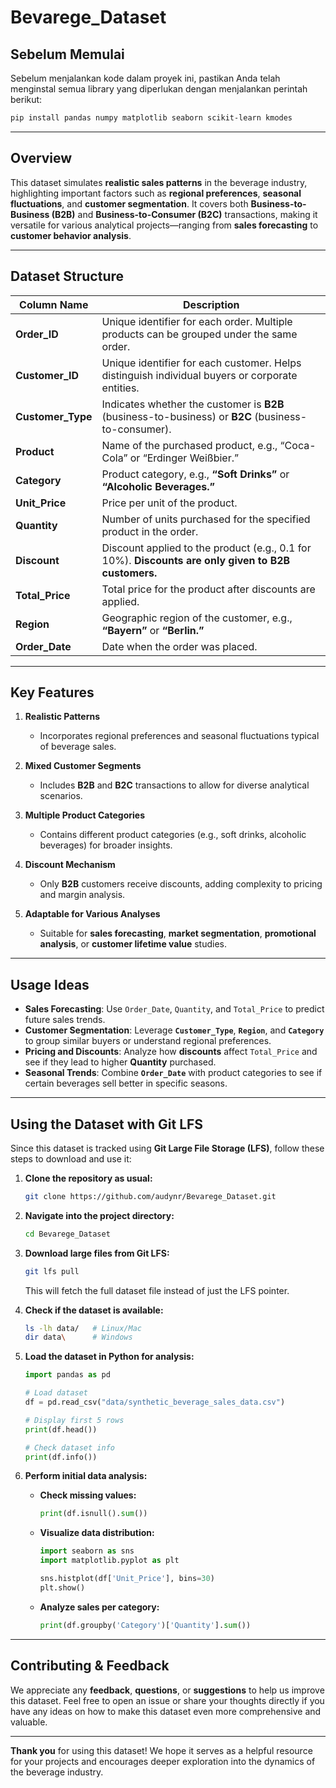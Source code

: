 # Bevarege_Dataset

## Sebelum Memulai

Sebelum menjalankan kode dalam proyek ini, pastikan Anda telah menginstal semua library yang diperlukan dengan menjalankan perintah berikut:

```sh
pip install pandas numpy matplotlib seaborn scikit-learn kmodes
```

---

## Overview

This dataset simulates **realistic sales patterns** in the beverage industry, highlighting important factors such as **regional preferences**, **seasonal fluctuations**, and **customer segmentation**. It covers both **Business-to-Business (B2B)** and **Business-to-Consumer (B2C)** transactions, making it versatile for various analytical projects—ranging from **sales forecasting** to **customer behavior analysis**.

---

## Dataset Structure

| Column Name    | Description                                                                                      |
|----------------|--------------------------------------------------------------------------------------------------|
| **Order_ID**   | Unique identifier for each order. Multiple products can be grouped under the same order.        |
| **Customer_ID**| Unique identifier for each customer. Helps distinguish individual buyers or corporate entities. |
| **Customer_Type** | Indicates whether the customer is **B2B** (business-to-business) or **B2C** (business-to-consumer). |
| **Product**    | Name of the purchased product, e.g., “Coca-Cola” or “Erdinger Weißbier.”                         |
| **Category**   | Product category, e.g., **“Soft Drinks”** or **“Alcoholic Beverages.”**                          |
| **Unit_Price** | Price per unit of the product.                                                                   |
| **Quantity**   | Number of units purchased for the specified product in the order.                                |
| **Discount**   | Discount applied to the product (e.g., 0.1 for 10%). **Discounts are only given to B2B customers.** |
| **Total_Price**| Total price for the product after discounts are applied.                                         |
| **Region**     | Geographic region of the customer, e.g., **“Bayern”** or **“Berlin.”**                           |
| **Order_Date** | Date when the order was placed.                                                                  |

---

## Key Features

1. **Realistic Patterns**  
   - Incorporates regional preferences and seasonal fluctuations typical of beverage sales.

2. **Mixed Customer Segments**  
   - Includes **B2B** and **B2C** transactions to allow for diverse analytical scenarios.

3. **Multiple Product Categories**  
   - Contains different product categories (e.g., soft drinks, alcoholic beverages) for broader insights.

4. **Discount Mechanism**  
   - Only **B2B** customers receive discounts, adding complexity to pricing and margin analysis.

5. **Adaptable for Various Analyses**  
   - Suitable for **sales forecasting**, **market segmentation**, **promotional analysis**, or **customer lifetime value** studies.

---

## Usage Ideas

- **Sales Forecasting**: Use `Order_Date`, `Quantity`, and `Total_Price` to predict future sales trends.
- **Customer Segmentation**: Leverage **`Customer_Type`**, **`Region`**, and **`Category`** to group similar buyers or understand regional preferences.
- **Pricing and Discounts**: Analyze how **discounts** affect `Total_Price` and see if they lead to higher **Quantity** purchased.
- **Seasonal Trends**: Combine **`Order_Date`** with product categories to see if certain beverages sell better in specific seasons.

---

## Using the Dataset with Git LFS

Since this dataset is tracked using **Git Large File Storage (LFS)**, follow these steps to download and use it:

1. **Clone the repository as usual:**  
   ```sh
   git clone https://github.com/audynr/Bevarege_Dataset.git
   ```

2. **Navigate into the project directory:**  
   ```sh
   cd Bevarege_Dataset
   ```

3. **Download large files from Git LFS:**  
   ```sh
   git lfs pull
   ```
   This will fetch the full dataset file instead of just the LFS pointer.

4. **Check if the dataset is available:**  
   ```sh
   ls -lh data/   # Linux/Mac
   dir data\      # Windows
   ```

5. **Load the dataset in Python for analysis:**  
   ```python
   import pandas as pd

   # Load dataset
   df = pd.read_csv("data/synthetic_beverage_sales_data.csv")

   # Display first 5 rows
   print(df.head())

   # Check dataset info
   print(df.info())
   ```

6. **Perform initial data analysis:**
   - **Check missing values:**
     ```python
     print(df.isnull().sum())
     ```
   - **Visualize data distribution:**
     ```python
     import seaborn as sns
     import matplotlib.pyplot as plt

     sns.histplot(df['Unit_Price'], bins=30)
     plt.show()
     ```
   - **Analyze sales per category:**
     ```python
     print(df.groupby('Category')['Quantity'].sum())
     ```

---

## Contributing & Feedback

We appreciate any **feedback**, **questions**, or **suggestions** to help us improve this dataset. Feel free to open an issue or share your thoughts directly if you have any ideas on how to make this dataset even more comprehensive and valuable.

---

**Thank you** for using this dataset! We hope it serves as a helpful resource for your projects and encourages deeper exploration into the dynamics of the beverage industry.
